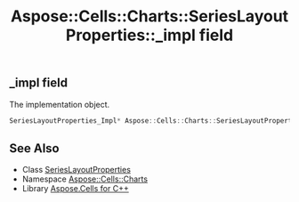 ﻿---
title: Aspose::Cells::Charts::SeriesLayoutProperties::_impl field
linktitle: _impl
second_title: Aspose.Cells for C++ API Reference
description: 'Aspose::Cells::Charts::SeriesLayoutProperties::_impl field. The implementation object in C++.'
type: docs
weight: 2800
url: /cpp/aspose.cells.charts/serieslayoutproperties/_impl/
---
## _impl field


The implementation object.

```cpp
SeriesLayoutProperties_Impl* Aspose::Cells::Charts::SeriesLayoutProperties::_impl
```

## See Also

* Class [SeriesLayoutProperties](../)
* Namespace [Aspose::Cells::Charts](../../)
* Library [Aspose.Cells for C++](../../../)
